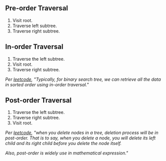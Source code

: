 ﻿## Pre-order Traversal

<ol>
<li>Visit root.</li>
<li>Traverse left subtree.</li>
<li>Traverse right subtree.</li>
</ol>

## In-order Traversal

<ol>
<li>Traverse the left subtree.</li>
<li>Visit root.</li>
<li>Traverse right subtree.</li>
</ol>

<p><i>Per <a href="https://leetcode.com/explore/learn/card/data-structure-tree/134/traverse-a-tree/992/" target="_blank">leetcode</a>, "Typically, for binary search tree, we can retrieve all the data in sorted order using in-order traversal."</i></p>

## Post-order Traversal

<ol>
<li>Traverse the left subtree.</li>
<li>Traverse right subtree.</li>
<li>Visit root.</li>
</ol>

<p><i>Per <a href="https://leetcode.com/explore/learn/card/data-structure-tree/134/traverse-a-tree/992/" target="_blank">leetcode</a>, "when you delete nodes in a tree, deletion process will be in post-order. That is to say, when you delete a node, you will delete its left child and its right child before you delete the node itself.</p>

<p>Also, post-order is widely use in mathematical expression."</i></p>


